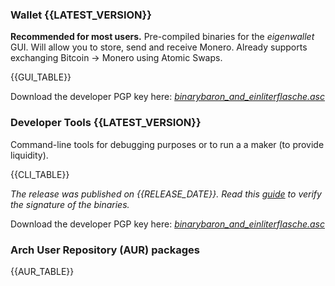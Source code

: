 <style>
.notice {
    background-color: rgb(250, 241, 213);
    border: 1px solid #ffeaa7;
    color: #856404;
    padding: 0.75rem;
    text-align: center;
    font-style: italic;
    white-space: wrap !important;
}

.info {
    background-color: rgb(217, 237, 247);
    border: 1px solid #bee5eb;
    color: #0c5460;
    padding: 0.75rem;
    text-align: center;
    font-style: italic;
    white-space: wrap !important;
}

@media (max-width: 600px) {
    table {
        font-size: 0.9em;
    }

    .hide-mobile {
        display: none;
    }
}
</style>

### Wallet {{LATEST_VERSION}}

**Recommended for most users.** Pre-compiled binaries for the _eigenwallet_ GUI. Will allow you to store, send and receive Monero. Already supports exchanging Bitcoin $\rightarrow$ Monero using Atomic Swaps.

{{GUI_TABLE}}

Download the developer PGP key here: _[binarybaron_and_einliterflasche.asc](https://raw.githubusercontent.com/eigenwallet/core/refs/heads/master/utils/gpg_keys/binarybaron_and_einliterflasche.asc)_

### Developer Tools {{LATEST_VERSION}}

Command-line tools for debugging purposes or to run a a maker (to provide liquidity).

{{CLI_TABLE}}

_The release was published on {{RELEASE_DATE}}._ _Read this [guide](https://docs.unstoppableswap.net/getting_started/verify_tauri_signature) to verify the signature of the binaries._

Download the developer PGP key here: _[binarybaron_and_einliterflasche.asc](https://raw.githubusercontent.com/eigenwallet/core/refs/heads/master/utils/gpg_keys/binarybaron_and_einliterflasche.asc)_

<div id="aur"/>

### Arch User Repository (AUR) packages

{{AUR_TABLE}}
